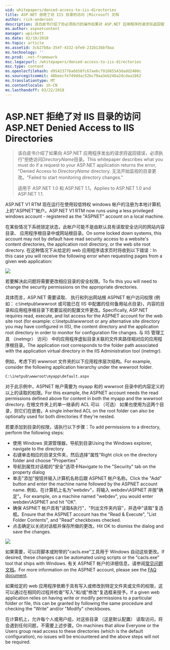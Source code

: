 ```yaml
---
uid: whitepapers/denied-access-to-iis-directories
title: ASP.NET 拒绝了对 IIS 目录的访问 |Microsoft 文档
author: rick-anderson
description: 该白皮书介绍了你必须执行的操作如果对 ASP.NET 应用程序的请求将返回错误，"拒绝访问 DirectoryName 目录。 未能 s...
ms.author: aspnetcontent
manager: wpickett
ms.date: 02/10/2010
ms.topic: article
ms.assetid: 3cb27b8a-354f-4332-bfe0-232b13bbf8aa
ms.technology: ''
ms.prod: .net-framework
msc.legacyurl: /whitepapers/denied-access-to-iis-directories
msc.type: content
ms.openlocfilehash: d95423776a6b58fc67ae6c791685543dadd2480c
ms.sourcegitcommit: 48beecfe749ddac52bc79aa3eb246a2dcdaa1862
ms.translationtype: MT
ms.contentlocale: zh-CN
ms.lasthandoff: 03/22/2018
---
```

<a name="aspnet-denied-access-to-iis-directories"></a><span data-ttu-id="88e35-104">ASP.NET 拒绝了对 IIS 目录的访问</span><span class="sxs-lookup"><span data-stu-id="88e35-104">ASP.NET Denied Access to IIS Directories</span></span>
====================
> <span data-ttu-id="88e35-105">该白皮书介绍了如果向 ASP.NET 应用程序发出的请求将返回错误，必须执行"拒绝访问*DirectoryName*目录。</span><span class="sxs-lookup"><span data-stu-id="88e35-105">This whitepaper describes what you must do if a request to your ASP.NET application returns the error, "Denied Access to *DirectoryName* directory.</span></span> <span data-ttu-id="88e35-106">无法开始监视的目录更改。"</span><span class="sxs-lookup"><span data-stu-id="88e35-106">Failed to start monitoring directory changes."</span></span>
> 
> <span data-ttu-id="88e35-107">适用于 ASP.NET 1.0 和 ASP.NET 1.1。</span><span class="sxs-lookup"><span data-stu-id="88e35-107">Applies to ASP.NET 1.0 and ASP.NET 1.1.</span></span>


<span data-ttu-id="88e35-108">ASP.NET V1 RTM 现在运行在使用较低特权 windows 帐户的注册为本地计算机上的"ASPNET"帐户。</span><span class="sxs-lookup"><span data-stu-id="88e35-108">ASP.NET V1 RTM now runs using a less privileged windows account - registered as the "ASPNET" account on a local machine.</span></span>

<span data-ttu-id="88e35-109">在某些情况下系统锁定状态，此帐户可能不是由默认具有读取安全访问的网站内容目录、 应用程序根目录中或网站根目录。</span><span class="sxs-lookup"><span data-stu-id="88e35-109">On some locked down systems, this account may not by default have read security access to a website's content directories, the application root directory, or the web site root directory.</span></span> <span data-ttu-id="88e35-110">在这种情况下从给定的 web 应用程序请求页时将收到以下错误：</span><span class="sxs-lookup"><span data-stu-id="88e35-110">In this case you will receive the following error when requesting pages from a given web application:</span></span>

![](denied-access-to-iis-directories/_static/image1.jpg)

<span data-ttu-id="88e35-111">若要解决此问题将需要更改相应目录的安全权限。</span><span class="sxs-lookup"><span data-stu-id="88e35-111">To fix this you will need to change the security permissions on the appropriate directories.</span></span>

<span data-ttu-id="88e35-112">具体而言，ASP.NET 需要读取、 执行和列出网站根 ASPNET 帐户访问权限 (例如： c:\inetpub\wwwroot 或可能已在 IIS 中配置的任何备用站点目录)，内容的目录和应用程序根目录下若要监视的配置文件更改。</span><span class="sxs-lookup"><span data-stu-id="88e35-112">Specifically, ASP.NET requires read, execute, and list access for the ASPNET account for the web site root (for example: c:\inetpub\wwwroot or any alternative site directory you may have configured in IIS), the content directory and the application root directory in order to monitor for configuration file changes.</span></span> <span data-ttu-id="88e35-113">与 IIS 管理工具 （inetmgr） 访问） 中的应用程序虚拟目录关联的文件夹路径相对应的应用程序根目录。</span><span class="sxs-lookup"><span data-stu-id="88e35-113">The application root corresponds to the folder path associated with the application virtual directory in the IIS Administration tool (inetmgr).</span></span>

<span data-ttu-id="88e35-114">例如，考虑下的 wwwroot 文件夹的以下应用程序层次结构。</span><span class="sxs-lookup"><span data-stu-id="88e35-114">For example, consider the following application hierarchy under the wwwroot folder.</span></span>

`C:\inetpub\wwwroot\myapp\default.aspx`

<span data-ttu-id="88e35-115">对于此示例中，ASPNET 帐户需要为 myapp 和的 wwwroot 目录中的内容定义的以上的读取的权限。</span><span class="sxs-lookup"><span data-stu-id="88e35-115">For this example, the ASPNET account needs the read permissions defined above for content in both the myapp and the wwwroot directory.</span></span> <span data-ttu-id="88e35-116">在根文件夹上的单一继承的 ACL 可以 （可选） 如果也使用为这两个目录，则它们在嵌套。</span><span class="sxs-lookup"><span data-stu-id="88e35-116">A single inherited ACL on the root folder can also be optionally used for both directories if they're nested.</span></span>

<span data-ttu-id="88e35-117">若要添加到目录的权限，请执行以下步骤：</span><span class="sxs-lookup"><span data-stu-id="88e35-117">To add permissions to a directory, perform the following steps:</span></span>

- <span data-ttu-id="88e35-118">使用 Windows 资源管理器，导航到目录</span><span class="sxs-lookup"><span data-stu-id="88e35-118">Using the Windows explorer, navigate to the directory</span></span>
- <span data-ttu-id="88e35-119">右键单击相应的目录文件夹，然后选择"属性"</span><span class="sxs-lookup"><span data-stu-id="88e35-119">Right click on the directory folder and choose "Properties"</span></span>
- <span data-ttu-id="88e35-120">导航到属性对话框的"安全"选项卡</span><span class="sxs-lookup"><span data-stu-id="88e35-120">Navigate to the "Security" tab on the property dialog</span></span>
- <span data-ttu-id="88e35-121">单击"添加"按钮并输入计算机名称后跟 ASPNET 帐户名称。</span><span class="sxs-lookup"><span data-stu-id="88e35-121">Click the "Add" button and enter the machine name followed by the ASPNET account name.</span></span> <span data-ttu-id="88e35-122">例如，在计算机上名为"webdev"，将输入 webdev\ASPNET 并按"确定"。</span><span class="sxs-lookup"><span data-stu-id="88e35-122">For example, on a machine named "webdev", you would enter webdev\ASPNET and hit "OK".</span></span>
- <span data-ttu-id="88e35-123">确保 ASPNET 帐户具有"读取&amp;执行"，"列出文件夹内容"，并选中"读取"复选框。</span><span class="sxs-lookup"><span data-stu-id="88e35-123">Ensure that the ASPNET account has the "Read &amp; Execute", "List Folder Contents", and "Read" checkboxes checked.</span></span>
- <span data-ttu-id="88e35-124">点击确定以关闭对话框并保存所做的更改。</span><span class="sxs-lookup"><span data-stu-id="88e35-124">Hit OK to dismiss the dialog and save the changes.</span></span>

![](denied-access-to-iis-directories/_static/image2.jpg)

<span data-ttu-id="88e35-125">如果需要，可以将脚本或附带的"cacls.exe"工具用于 Windows 自动这些更改。</span><span class="sxs-lookup"><span data-stu-id="88e35-125">If desired, these changes can be automated using scripts or the "cacls.exe" tool that ships with Windows.</span></span> <span data-ttu-id="88e35-126">有关 ASPNET 帐户的详细信息，请参阅[常见问题文档](https://go.microsoft.com/fwlink/?LinkId=5828)。</span><span class="sxs-lookup"><span data-stu-id="88e35-126">For more information on the ASPNET account, please see the [FAQ document](https://go.microsoft.com/fwlink/?LinkId=5828).</span></span>

<span data-ttu-id="88e35-127">如果给定的 web 应用程序依赖于具有写入或修改到特定文件夹或文件的权限，这可以通过在相同的过程并检查"写入"和/或"修改"复选框来授予。</span><span class="sxs-lookup"><span data-stu-id="88e35-127">If a given web application relies on having write or modify permissions to a particular folder or file, this can be granted by following the same procedure and checking the "Write" and/or "Modify" checkboxes.</span></span>

<span data-ttu-id="88e35-128">在计算机上，允许每个人或用户组，对这些目录 （这是默认配置） 读取访问，将会遇到任何问题，不需要上述步骤。</span><span class="sxs-lookup"><span data-stu-id="88e35-128">On machines that allow Everyone or the Users group read access to these directories (which is the default configuration), no issues will be encountered and the above steps will not be required.</span></span>
